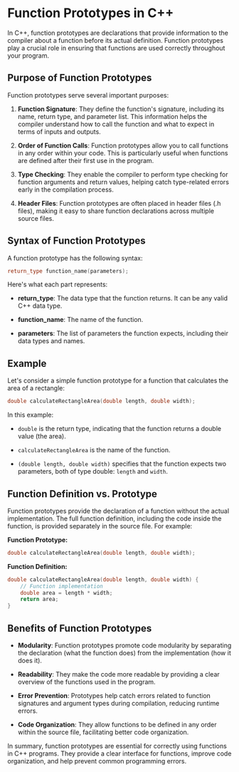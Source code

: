 
# Function Prototypes in C++

In C++, function prototypes are declarations that provide information to the compiler about a function before its actual definition. Function prototypes play a crucial role in ensuring that functions are used correctly throughout your program.

## Purpose of Function Prototypes

Function prototypes serve several important purposes:

1. **Function Signature**: They define the function's signature, including its name, return type, and parameter list. This information helps the compiler understand how to call the function and what to expect in terms of inputs and outputs.

2. **Order of Function Calls**: Function prototypes allow you to call functions in any order within your code. This is particularly useful when functions are defined after their first use in the program.

3. **Type Checking**: They enable the compiler to perform type checking for function arguments and return values, helping catch type-related errors early in the compilation process.

4. **Header Files**: Function prototypes are often placed in header files (.h files), making it easy to share function declarations across multiple source files.

## Syntax of Function Prototypes

A function prototype has the following syntax:

```cpp
return_type function_name(parameters);
```

Here's what each part represents:

- **return_type**: The data type that the function returns. It can be any valid C++ data type.

- **function_name**: The name of the function.

- **parameters**: The list of parameters the function expects, including their data types and names.

## Example

Let's consider a simple function prototype for a function that calculates the area of a rectangle:

```cpp
double calculateRectangleArea(double length, double width);
```

In this example:

- `double` is the return type, indicating that the function returns a double value (the area).

- `calculateRectangleArea` is the name of the function.

- `(double length, double width)` specifies that the function expects two parameters, both of type double: `length` and `width`.

## Function Definition vs. Prototype

Function prototypes provide the declaration of a function without the actual implementation. The full function definition, including the code inside the function, is provided separately in the source file. For example:

**Function Prototype:**

```cpp
double calculateRectangleArea(double length, double width);
```

**Function Definition:**

```cpp
double calculateRectangleArea(double length, double width) {
    // Function implementation
    double area = length * width;
    return area;
}
```

## Benefits of Function Prototypes

- **Modularity**: Function prototypes promote code modularity by separating the declaration (what the function does) from the implementation (how it does it).

- **Readability**: They make the code more readable by providing a clear overview of the functions used in the program.

- **Error Prevention**: Prototypes help catch errors related to function signatures and argument types during compilation, reducing runtime errors.

- **Code Organization**: They allow functions to be defined in any order within the source file, facilitating better code organization.

In summary, function prototypes are essential for correctly using functions in C++ programs. They provide a clear interface for functions, improve code organization, and help prevent common programming errors.

